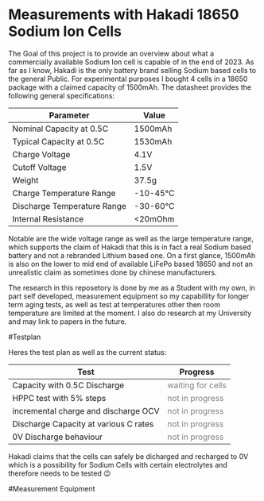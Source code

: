 # Measurements with Hakadi 18650 Sodium Ion Cells

The Goal of this project is to provide an overview about what a commercially available Sodium Ion cell is capable of in the end of 2023. As far as I know, Hakadi is the only battery brand selling Sodium based cells to the general Public. For experimental purposes I bought 4 cells in a 18650 package with a claimed capacity of 1500mAh. The datasheet provides the following general specifications:

| Parameter | Value |
| ----- | ----- |
| Nominal Capacity at 0.5C | 1500mAh |
| Typical Capacity at 0.5C | 1530mAh |
| Charge Voltage |  4.1V |
| Cutoff Voltage | 1.5V |
| Weight | 37.5g |
| Charge Temperature Range | -10-45°C |
| Discharge Temperature Range | -30-60°C|
| Internal Resistance | <20mOhm |

Notable are the wide voltage range as well as the large temperature range, which supports the claim of Hakadi that this is in fact a real Sodium based battery and not a rebranded Lithium based one. On a first glance, 1500mAh is also on the lower to mid end of available LiFePo based 18650 and not an unrealistic claim as sometimes done by chinese manufacturers.

The research in this reposetory is done by me as a Student with my own, in part self developed, measurement equipment so my capabillity for longer term aging tests, as well as test at temperatures other then room temperature are limited at the moment. I also do research at my University and may link to papers in the future. 

#Testplan

Heres the test plan as well as the current status:

| Test | Progress |
| ---- | ---- |
| Capacity with 0.5C Discharge | <span style="color:grey"> waiting for cells </span> |
| HPPC test with 5% steps | <span style="color:grey"> not in progress </span> |
| incremental charge and discharge OCV | <span style="color:grey"> not in progress </span> |
| Discharge Capacity at various C rates | <span style="color:grey"> not in progress </span> |
| 0V Discharge behaviour | <span style="color:grey"> not in progress </span> |

Hakadi claims that the cells can safely be dicharged and recharged to 0V which is a possibility for Sodium Cells with certain electrolytes and therefore needs to be tested 😉

#Measurement Equipment






